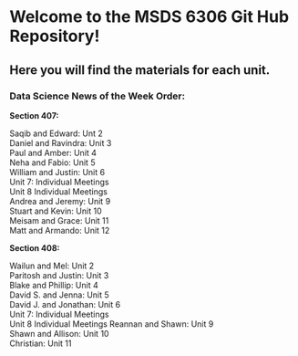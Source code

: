 # Welcome to the MSDS 6306 Git Hub Repository!
## Here you will find the materials for each unit.  

### Data Science News of the Week Order:

**Section 407:**

Saqib and Edward: Unt 2  
Daniel and Ravindra: Unit 3  
Paul and Amber: Unit 4  
Neha and Fabio: Unit 5  
William and Justin: Unit 6  
Unit 7: Individual Meetings  
Unit 8  Individual Meetings  
Andrea and Jeremy: Unit 9  
Stuart and Kevin: Unit 10  
Meisam and Grace: Unit 11  
Matt and Armando: Unit 12  

**Section 408:**

Wailun and Mel: Unit 2  
Paritosh and Justin: Unit 3  
Blake and Phillip: Unit 4  
David S. and Jenna: Unit 5  
David J. and Jonathan: Unit 6  
Unit 7: Individual Meetings  
Unit 8  Individual Meetings 
Reannan and Shawn: Unit 9  
Shawn and Allison: Unit 10  
Christian: Unit 11  


